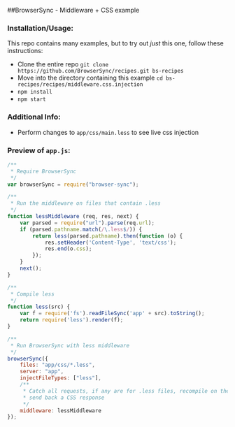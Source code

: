 ##BrowserSync - Middleware + CSS example

### Installation/Usage:

This repo contains many examples, but to try out *just* this one, follow these instructions: 

- Clone the entire repo `git clone https://github.com/BrowserSync/recipes.git bs-recipes`
- Move into the directory containing this example `cd bs-recipes/recipes/middleware.css.injection`
- `npm install`
- `npm start`

### Additional Info:

- Perform changes to `app/css/main.less` to see live css injection

### Preview of `app.js`:
```js
/**
 * Require BrowserSync
 */
var browserSync = require("browser-sync");

/**
 * Run the middleware on files that contain .less
 */
function lessMiddleware (req, res, next) {
    var parsed = require("url").parse(req.url);
    if (parsed.pathname.match(/\.less$/)) {
        return less(parsed.pathname).then(function (o) {
            res.setHeader('Content-Type', 'text/css');
            res.end(o.css);
        });
    }
    next();
}

/**
 * Compile less
 */
function less(src) {
    var f = require('fs').readFileSync('app' + src).toString();
    return require('less').render(f);
}

/**
 * Run BrowserSync with less middleware
 */
browserSync({
    files: "app/css/*.less",
    server: "app",
    injectFileTypes: ["less"],
    /**
     * Catch all requests, if any are for .less files, recompile on the fly and
     * send back a CSS response
     */
    middleware: lessMiddleware
});

```

